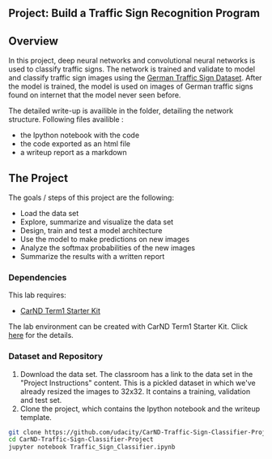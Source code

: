 ## Project: Build a Traffic Sign Recognition Program


Overview
---
In this project, deep neural networks and convolutional neural networks is used to classify traffic signs. The network is trained and validate to model and classify traffic sign images using the [German Traffic Sign Dataset](http://benchmark.ini.rub.de/?section=gtsrb&subsection=dataset). After the model is trained, the model is used on images of German traffic signs found on internet that the model never seen before.


The detailed write-up is availible in the folder, detailing the network structure. Following files availible :

* the Ipython notebook with the code
* the code exported as an html file
* a writeup report as a markdown 



The Project
---
The goals / steps of this project are the following:
* Load the data set
* Explore, summarize and visualize the data set
* Design, train and test a model architecture
* Use the model to make predictions on new images
* Analyze the softmax probabilities of the new images
* Summarize the results with a written report

### Dependencies
This lab requires:

* [CarND Term1 Starter Kit](https://github.com/udacity/CarND-Term1-Starter-Kit)

The lab environment can be created with CarND Term1 Starter Kit. Click [here](https://github.com/udacity/CarND-Term1-Starter-Kit/blob/master/README.md) for the details.

### Dataset and Repository

1. Download the data set. The classroom has a link to the data set in the "Project Instructions" content. This is a pickled dataset in which we've already resized the images to 32x32. It contains a training, validation and test set.
2. Clone the project, which contains the Ipython notebook and the writeup template.
```sh
git clone https://github.com/udacity/CarND-Traffic-Sign-Classifier-Project
cd CarND-Traffic-Sign-Classifier-Project
jupyter notebook Traffic_Sign_Classifier.ipynb
```



